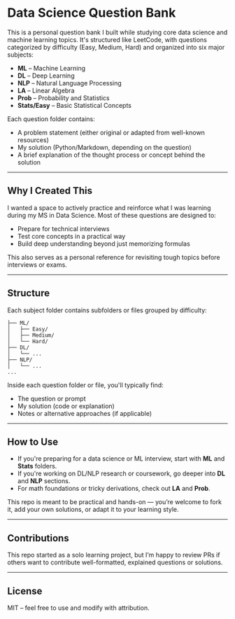 # Data Science Question Bank

This is a personal question bank I built while studying core data science and machine learning topics. It's structured like LeetCode, with questions categorized by difficulty (Easy, Medium, Hard) and organized into six major subjects:

- **ML** – Machine Learning
- **DL** – Deep Learning
- **NLP** – Natural Language Processing
- **LA** – Linear Algebra
- **Prob** – Probability and Statistics
- **Stats/Easy** – Basic Statistical Concepts

Each question folder contains:
- A problem statement (either original or adapted from well-known resources)
- My solution (Python/Markdown, depending on the question)
- A brief explanation of the thought process or concept behind the solution

---

## Why I Created This

I wanted a space to actively practice and reinforce what I was learning during my MS in Data Science. Most of these questions are designed to:
- Prepare for technical interviews
- Test core concepts in a practical way
- Build deep understanding beyond just memorizing formulas

This also serves as a personal reference for revisiting tough topics before interviews or exams.

---

## Structure

Each subject folder contains subfolders or files grouped by difficulty:

```
├── ML/
│   ├── Easy/
│   ├── Medium/
│   └── Hard/
├── DL/
│   └── ...
├── NLP/
│   └── ...
...
```

Inside each question folder or file, you'll typically find:
- The question or prompt
- My solution (code or explanation)
- Notes or alternative approaches (if applicable)

---

## How to Use

- If you're preparing for a data science or ML interview, start with **ML** and **Stats** folders.
- If you're working on DL/NLP research or coursework, go deeper into **DL** and **NLP** sections.
- For math foundations or tricky derivations, check out **LA** and **Prob**.

This repo is meant to be practical and hands-on — you’re welcome to fork it, add your own solutions, or adapt it to your learning style.

---

## Contributions

This repo started as a solo learning project, but I’m happy to review PRs if others want to contribute well-formatted, explained questions or solutions.

---

## License

MIT – feel free to use and modify with attribution.
